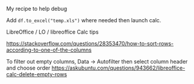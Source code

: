My recipe to help debug

Add `df.to_excel("temp.xls")` where needed then launch calc.

LibreOffice / LO / libreoffice Calc tips


https://stackoverflow.com/questions/28353470/how-to-sort-rows-according-to-one-of-the-columns


To filter out empty columns, Data -> Autofilter then select column header and choose order
https://askubuntu.com/questions/943662/libreoffice-calc-delete-empty-rows
